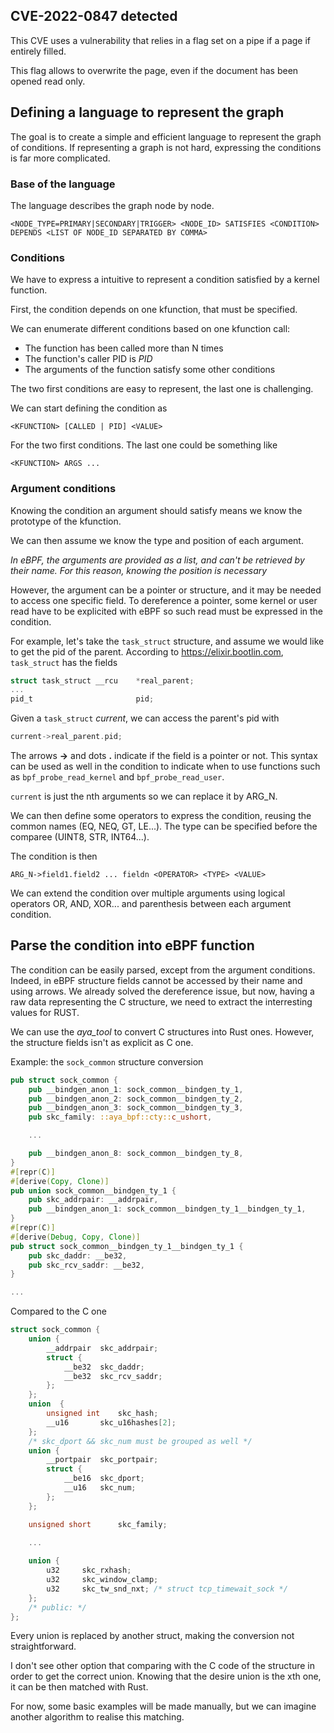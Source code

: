 ## CVE-2022-0847 detected

This CVE uses a vulnerability that relies in a flag set on a pipe if a page if entirely filled.

This flag allows to overwrite the page, even if the document has been opened read only.

## Defining a language to represent the graph

The goal is to create a simple and efficient language to represent the graph of conditions.
If representing a graph is not hard, expressing the conditions is far more complicated.

### Base of the language

The language describes the graph node by node.

```
<NODE_TYPE=PRIMARY|SECONDARY|TRIGGER> <NODE_ID> SATISFIES <CONDITION> DEPENDS <LIST OF NODE_ID SEPARATED BY COMMA>
```

### Conditions

We have to express a intuitive to represent a condition satisfied by a kernel function.

First, the condition depends on one kfunction, that must be specified.

We can enumerate different conditions based on one kfunction call:
* The function has been called more than N times
* The function's caller PID is _PID_
* The arguments of the function satisfy some other conditions

The two first conditions are easy to represent, the last one is challenging.

We can start defining the condition as 

```
<KFUNCTION> [CALLED | PID] <VALUE>
```

For the two first conditions. The last one could be something like

```
<KFUNCTION> ARGS ...
```


### Argument conditions

Knowing the condition an argument should satisfy means we know the prototype of the kfunction.

We can then assume we know the type and position of each argument.

_In eBPF, the arguments are provided as a list, and can't be retrieved by their name. For this reason, knowing the position is necessary_

However, the argument can be a pointer or structure, and it may be needed to access one specific field.
To dereference a pointer, some kernel or user read have to be explicited with eBPF so such read must be expressed in the condition.

For example, let's take the `task_struct` structure, and assume we would like to get the pid of the parent. According to https://elixir.bootlin.com, `task_struct` has the fields 

```C
struct task_struct __rcu    *real_parent;
...
pid_t                       pid;
```

Given a `task_struct` _current_, we can access the parent's pid with
```C
current->real_parent.pid;
```

The arrows __->__ and dots __.__ indicate if the field is a pointer or not. This syntax can be used as well in the condition to indicate when to use functions such as `bpf_probe_read_kernel` and `bpf_probe_read_user`.

`current` is just the nth arguments so we can replace it by ARG_N.

We can then define some operators to express the condition, reusing the common names (EQ, NEQ, GT, LE...). The type can be specified before the comparee (UINT8, STR, INT64...). 

The condition is then

```
ARG_N->field1.field2 ... fieldn <OPERATOR> <TYPE> <VALUE>
```

We can extend the condition over multiple arguments using logical operators OR, AND, XOR... and parenthesis between each argument condition.

## Parse the condition into eBPF function

The condition can be easily parsed, except from the argument conditions. Indeed, in eBPF structure fields cannot be accessed by their name and using arrows. We already solved the dereference issue, but now, having a raw data representing the C structure, we need to extract the interresting values for RUST.

We can use the _aya\_tool_ to convert C structures into Rust ones. However, the structure fields isn't as explicit as C one.

Example: the `sock_common` structure conversion

```Rust
pub struct sock_common {
    pub __bindgen_anon_1: sock_common__bindgen_ty_1,
    pub __bindgen_anon_2: sock_common__bindgen_ty_2,
    pub __bindgen_anon_3: sock_common__bindgen_ty_3,
    pub skc_family: ::aya_bpf::cty::c_ushort,

    ...

    pub __bindgen_anon_8: sock_common__bindgen_ty_8,
}
#[repr(C)]
#[derive(Copy, Clone)]
pub union sock_common__bindgen_ty_1 {
    pub skc_addrpair: __addrpair,
    pub __bindgen_anon_1: sock_common__bindgen_ty_1__bindgen_ty_1,
}
#[repr(C)]
#[derive(Debug, Copy, Clone)]
pub struct sock_common__bindgen_ty_1__bindgen_ty_1 {
    pub skc_daddr: __be32,
    pub skc_rcv_saddr: __be32,
}

...
```

Compared to the C one

```C
struct sock_common {
	union {
		__addrpair	skc_addrpair;
		struct {
			__be32	skc_daddr;
			__be32	skc_rcv_saddr;
		};
	};
	union  {
		unsigned int	skc_hash;
		__u16		skc_u16hashes[2];
	};
	/* skc_dport && skc_num must be grouped as well */
	union {
		__portpair	skc_portpair;
		struct {
			__be16	skc_dport;
			__u16	skc_num;
		};
	};

	unsigned short		skc_family;
    
    ...

	union {
		u32		skc_rxhash;
		u32		skc_window_clamp;
		u32		skc_tw_snd_nxt; /* struct tcp_timewait_sock */
	};
	/* public: */
};
```

Every union is replaced by another struct, making the conversion not straightforward.

I don't see other option that comparing with the C code of the structure in order to get the correct union. Knowing that the desire union is the xth one, it can be then matched with Rust. 

For now, some basic examples will be made manually, but we can imagine another algorithm to realise this matching. 